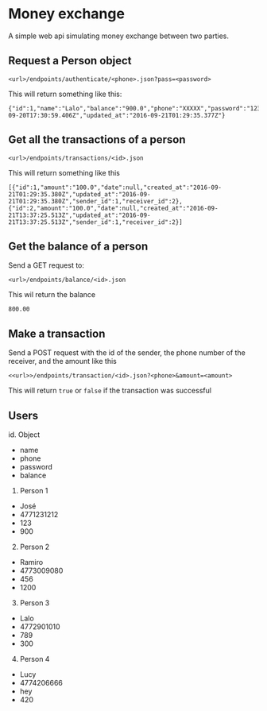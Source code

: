 # Money exchange

A simple web api simulating money exchange between two parties.

## Request a Person object
```
<url>/endpoints/authenticate/<phone>.json?pass=<password>
```
This will return something like this:
```
{"id":1,"name":"Lalo","balance":"900.0","phone":"XXXXX","password":"1234","created_at":"2016-09-20T17:30:59.406Z","updated_at":"2016-09-21T01:29:35.377Z"}
```

## Get all the transactions of a person
```
<url>/endpoints/transactions/<id>.json
```
This will return something like this
```
[{"id":1,"amount":"100.0","date":null,"created_at":"2016-09-21T01:29:35.380Z","updated_at":"2016-09-21T01:29:35.380Z","sender_id":1,"receiver_id":2},{"id":2,"amount":"100.0","date":null,"created_at":"2016-09-21T13:37:25.513Z","updated_at":"2016-09-21T13:37:25.513Z","sender_id":1,"receiver_id":2}]
```
## Get the balance of a person
Send a GET request to:
```
<url>/endpoints/balance/<id>.json
```
This wil return the balance
```
800.00
```
## Make a transaction
Send a POST request with the id of the sender, the phone number of the receiver, and the amount like this
```
<<url>>/endpoints/transaction/<id>.json?<phone>&amount=<amount>
```
This will return `true` or `false` if the transaction was successful

## Users
id. Object
  - name
  - phone
  - password
  - balance

1. Person 1
  - José
  - 4771231212
  - 123
  - 900
2. Person 2
  - Ramiro
  - 4773009080
  - 456
  - 1200
3. Person 3
  - Lalo
  - 4772901010
  - 789
  - 300
4. Person 4
  - Lucy
  - 4774206666
  - hey
  - 420

